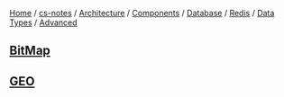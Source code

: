 [Home](https://mengxianbin.github.io) /
[cs-notes](https://mengxianbin.github.io/cs-notes/site) /
[Architecture](https://mengxianbin.github.io/cs-notes/site/Architecture) /
[Components](https://mengxianbin.github.io/cs-notes/site/Architecture/Components) /
[Database](https://mengxianbin.github.io/cs-notes/site/Architecture/Components/Database) /
[Redis](https://mengxianbin.github.io/cs-notes/site/Architecture/Components/Database/Redis) /
[Data Types](https://mengxianbin.github.io/cs-notes/site/Architecture/Components/Database/Redis/Data%20Types) /
[Advanced](https://mengxianbin.github.io/cs-notes/site/Architecture/Components/Database/Redis/Data%20Types/Advanced)

## [BitMap](https://mengxianbin.github.io/cs-notes/site/Architecture/Components/Database/Redis/Data%20Types/Advanced/BitMap)

## [GEO](https://mengxianbin.github.io/cs-notes/site/Architecture/Components/Database/Redis/Data%20Types/Advanced/GEO)
